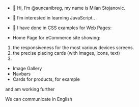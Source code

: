 - 👋 Hi, I’m @suncanibreg, my name is  Milan Stojanovic.
- 👀 I’m interested in learning JavaScript..
- 🌱 I have done in CSS examples for Web Pages:

- Home Page for eCommerce site showing:
 1. the responsiveness for the most various devices screens.
 2. the precise placing cards (with images, icons, text)
 3.
 
 - Image Gallery
 - Navbars
 - Cards for products, for example
 

and am working further

We can communicate in English

